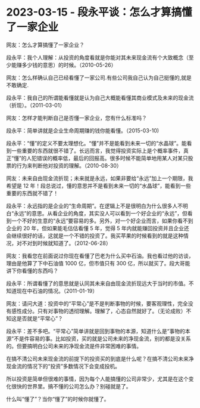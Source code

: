 # 2023-03-15 - 段永平谈：怎么才算搞懂了一家企业

网友：怎么才算搞懂了一家企业？

段永平：我个人理解：从投资的角度看就是你能对其未来现金流有个大致概念（至少能赚多少钱的意思）的时候。（2010-05-26）

网友：怎么样确认自己已经看懂了一家公司.有些公司我自己认为自己挺懂的,就是不敢确定. 

段永平：我自己的所谓能看懂就是认为自己大概能看懂其商业模式及未来的现金流（折现）。（2011-03-01）

网友：怎样才能判断自己是否懂一家企业，您有什么标准吗？

段永平：简单讲就是企业生命周期赚的钱你能看懂。（2015-03-10)

段永平：“懂”的定义不要太理想化。“懂”并不是能看到未来一切的“水晶球”。能看到一些重要的东西就很不错了。长远而言，我觉得投资实际上是个概率事件，真正“懂”的人犯错误的概率低，最后的回报高。很多时候不能简单地用某人对某只股票的行为来判断他对投资的理解。（2010-08-30）

网友：未来自由现金流折现；未来就是永远，如果非要给“永远”加上一个期限，我希望是 12 年！段总说过，懂的意思并不是看到未来一切的“水晶球”，能看到一些重要的东西就不错了！

段永平：永远指的是企业的“生命周期”。在逻辑上不是很明白为什么很多人不明白“永远”的意思。从看企业的角度，其实没人可以看到一个好企业的“永远”，但看到一个不好的生意的“永远”要容易的多。另外，对一个好企业而言，如果你看不到企业的 20 年，但如果能毛估估看懂 5 年，觉得 5 年内就能赚回投资并且企业还会继续很好的话，这就是一个不错的投资了。我买苹果的时候看到的就是这种情况，对不对到时候就知道了。（2012-06-28）

网友：我看您在前面说过你现在看懂了巴老为什么买中石油。我也看过他的访谈，理由是他算了下中石油值 1000 亿，但市值只有 300 亿，所以就买了。段大哥能讲下你看懂的东西吗？

段永平：所谓看懂了的意思就是认同其未来自由现金流折现远大于当时的市值。不知道现在中石油的情况。（2011-01-19）

网友：请问大道：投资中的“平常心”是不是判断事物的时候，要客观理性，完全没有感性成分。只有对事物的透彻理解。理解了，心态自然就好了。（无论成败）不知这是否就是“平常心”？

段永平：差不多吧。“平常心”简单讲就是回到事物的本源，知道什么是“事物的本源”不是件容易的事。比如投资，买的就是公司未来的净现金流，别的都是没关系的。但要搞明白公司未来的净现金流是件非常困难的事情。

在搞不清公司未来现金流的前提下的投资买的到底是什么呢？在搞不清公司未来净现金流的情况下的“投资”多数情况下会变成投机。

所以投资是简单但很难的事情，因为每个人能搞懂的公司非常少，尤其是在这个变化很快的世界里。搞不懂的公司怎么办？别碰就是了。

什么叫“懂了”？当你“懂了”的时候你就懂了。